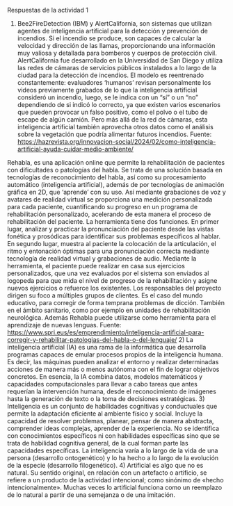 Respuestas de la actividad 1
1) Bee2FireDetection (IBM) y AlertCalifornia, son sistemas que utilizan agentes de inteligencia artificial para la detección y prevención de incendios. 
  Si el incendio se produce, son capaces de calcular la velocidad y dirección de las llamas, proporcionando una información muy valiosa
  y detallada para bomberos y cuerpos de protección civil.
  AlertCalifornia fue desarrollado en la Universidad de San Diego y utiliza las redes de cámaras de servicios públicos instalados a lo largo de la ciudad para la detección de incendios.
  El modelo es reentrenado constantemente: evaluadores ‘humanos’ revisan personalmente los videos previamente grabados de lo que la inteligencia artificial consideró un incendio, 
  luego, se le indica con un “sí” o un “no” dependiendo de si indicó lo correcto, ya que existen varios escenarios que pueden provocar un falso positivo, como el 
  polvo o el tubo de escape de algún camión. Pero más allá de la red de cámaras, esta inteligencia artificial también aprovecha otros datos como el análisis sobre 
  la vegetación que podría alimentar futuros incendios. Fuente: https://hazrevista.org/innovacion-social/2024/02/como-inteligencia-artificial-ayuda-cuidar-medio-ambiente/

  Rehabla, es una aplicación online que permite la rehabilitación de pacientes con dificultades o patologías del habla. 
  Se trata de una solución basada en tecnologías de reconocimiento del habla, así como su procesamiento automático (inteligencia artificial), además de por tecnologías de animación
  gráfica en 2D, que ‘aprende’ con su uso.
  Así mediante grabaciones de voz y avatares de realidad virtual se proporciona una medición personalizada para cada paciente, cuantificando su progreso en un programa de 
  rehabilitación personalizado, acelerando de esta manera el proceso de rehabilitación del paciente.
  La herramienta tiene dos funciones. En primer lugar, analizar y practicar la pronunciación del paciente desde las vistas fonética y 
  prosódicas para identificar sus problemas específicos al hablar. En segundo lugar, muestra al paciente la colocación de la articulación, 
  el ritmo y entonación óptimas para una pronunciación correcta mediante tecnología de realidad virtual y grabaciones de audio.
  Mediante la herramienta, el paciente puede realizar en casa sus ejercicios personalizados, que una vez evaluados por el sistema son enviados al logopeda para que mida 
  el nivel de progreso de la rehabilitación y asigne nuevos ejercicios o refuerce los existentes.
  Los responsables del proyecto dirigen su foco a múltiples grupos de clientes. Es el caso del mundo educativo, para corregir de forma temprana problemas de dicción. 
  También en el ámbito sanitario, como por ejemplo en unidades de rehabilitación neurológica. Además Rehabla puede utilizarse como herramienta para el aprendizaje de nuevas lenguas.
  Fuente: https://www.spri.eus/es/emprendimiento/inteligencia-artificial-para-corregir-y-rehabilitar-patologias-del-habla-o-del-lenguaje/
2) La inteligencia artificial (IA) es una rama de la informática que desarrolla programas capaces de emular procesos propios de la inteligencia humana. 
  Es decir, las máquinas pueden analizar el entorno y realizar determinadas acciones de manera más o menos autónoma con el fin de lograr objetivos concretos. En esencia, la IA combina      datos,
  modelos matemáticos y capacidades computacionales para llevar a cabo tareas que antes requerían la intervención humana, 
  desde el reconocimiento de imágenes hasta la generación de texto o la toma de decisiones estratégicas.
3) Inteligencia es un conjunto de habilidades cognitivas y conductuales que permite la adaptación eficiente al ambiente físico y social. Incluye la capacidad de resolver problemas, 
  planear, pensar de manera abstracta, comprender ideas complejas, aprender de la experiencia. No se identifica con conocimientos específicos ni con habilidades específicas 
  sino que se trata de habilidad cognitiva general, de la cual forman parte las capacidades específicas.
  La inteligencia varía a lo largo de la vida de una persona (desarrollo ontogenético) y lo ha hecho a lo largo de la evolución de la especie (desarrollo filogenético).
4) Artificial es algo que no es natural. Su sentido original, en relación con un artefacto o artificio, 
  se refiere a un producto de la actividad intencional; como sinónimo de «hecho intencionalmente». Muchas veces lo artificial funciona como un reemplazo de lo natural
  a partir de una semejanza o de una imitación. 
